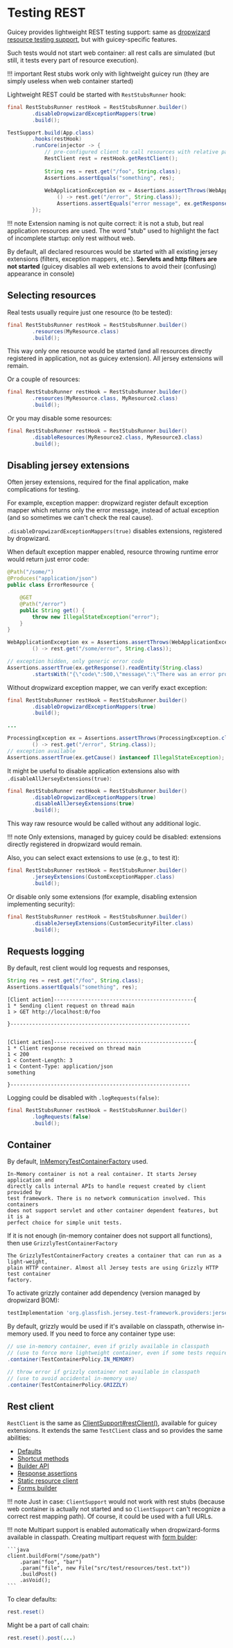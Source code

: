# Testing REST

Guicey provides lightweight REST testing support: same as [dropwizard resource testing support](https://www.dropwizard.io/en/stable/manual/testing.html#testing-resources),
but with guicey-specific features.

Such tests would not start web container: all rest calls are simulated (but still, it tests every part of resource execution).

!!! important
    Rest stubs work only with lightweight guicey run (they are simply useless when web container started)

Lightweight REST could be started with `RestStubsRunner` hook:

```java
final RestStubsRunner restHook = RestStubsRunner.builder()
        .disableDropwizardExceptionMappers(true)
        .build();

TestSupport.build(App.class)
        .hooks(restHook)
        .runCore(injector -> {
            // pre-configured client to call resources with relative paths
            RestClient rest = restHook.getRestClient();
            
            String res = rest.get("/foo", String.class);
            Assertions.assertEquals("something", res);
            
            WebApplicationException ex = Assertions.assertThrows(WebApplicationException.class,
                () -> rest.get("/error", String.class));
                Assertions.assertEquals("error message", ex.getResponse().readEntity(String.class));
        });
```

!!! note
    Extension naming is not quite correct: it is not a stub, but real application resources are used.
    The word "stub" used to highlight the fact of incomplete startup: only rest without web.

By default, all declared resources would be started with all existing jersey extensions
(filters, exception mappers, etc.). **Servlets and http filters are not started**
(guicey disables all web extensions to avoid their (confusing) appearance in console)

## Selecting resources

Real tests usually require just one resource (to be tested):

```java
final RestStubsRunner restHook = RestStubsRunner.builder()
        .resources(MyResource.class)
        .build();
```

This way only one resource would be started (and all resources directly registered in
application, not as guicey extension). All jersey extensions will remain.

Or a couple of resources:

```java
final RestStubsRunner restHook = RestStubsRunner.builder()
        .resources(MyResource.class, MyResource2.class)
        .build();
```

Or you may disable some resources:

```java
final RestStubsRunner restHook = RestStubsRunner.builder()
        .disableResources(MyResource2.class, MyResource3.class)
        .build();
```

## Disabling jersey extensions

Often jersey extensions, required for the final application, make complications for testing.

For example, exception mapper: dropwizard register default exception mapper which
returns only the error message, instead of actual exception (and so sometimes we can't check the real cause).

`.disableDropwizardExceptionMappers(true)` disables extensions, registered by dropwizard.

When default exception mapper enabled, resource throwing runtime error would return just error code:

```java
@Path("/some/")
@Produces("application/json")
public class ErrorResource {

    @GET
    @Path("/error")
    public String get() {
        throw new IllegalStateException("error");
    }
}    
```

```java
WebApplicationException ex = Assertions.assertThrows(WebApplicationException.class,
        () -> rest.get("/some/error", String.class));

// exception hidden, only generic error code
Assertions.assertTrue(ex.getResponse().readEntity(String.class)
        .startsWith("{\"code\":500,\"message\":\"There was an error processing your request. It has been logged"));

```

Without dropwizard exception mapper, we can verify exact exception:

```java
final RestStubsRunner restHook = RestStubsRunner.builder()
        .disableDropwizardExceptionMappers(true)
        .build();

...

ProcessingException ex = Assertions.assertThrows(ProcessingException.class,
        () -> rest.get("/error", String.class));
// exception available
Assertions.assertTrue(ex.getCause() instanceof IllegalStateException);

```

It might be useful to disable application extensions also with `.disableAllJerseyExtensions(true)`:

```java
final RestStubsRunner restHook = RestStubsRunner.builder()
        .disableDropwizardExceptionMappers(true)
        .disableAllJerseyExtensions(true)
        .build();
```

This way raw resource would be called without any additional logic.

!!! note
    Only extensions, managed by guicey could be disabled: extensions directly registered
    in dropwizard would remain.

Also, you can select exact extensions to use (e.g., to test it):

```java
final RestStubsRunner restHook = RestStubsRunner.builder()
        .jerseyExtensions(CustomExceptionMapper.class)
        .build();
```

Or disable only some extensions (for example, disabling extension implementing security):

```java
final RestStubsRunner restHook = RestStubsRunner.builder()
        .disableJerseyExtensions(CustomSecurityFilter.class)
        .build();
```

## Requests logging

By default, rest client would log requests and responses, 

```java
String res = rest.get("/foo", String.class);
Assertions.assertEquals("something", res);
```

```
[Client action]---------------------------------------------{
1 * Sending client request on thread main
1 > GET http://localhost:0/foo

}----------------------------------------------------------


[Client action]---------------------------------------------{
1 * Client response received on thread main
1 < 200
1 < Content-Length: 3
1 < Content-Type: application/json
something

}----------------------------------------------------------
```

Logging could be disabled with `.logRequests(false)`:

```java
final RestStubsRunner restHook = RestStubsRunner.builder()
        .logRequests(false)
        .build();
```

## Container

By default, [InMemoryTestContainerFactory](https://eclipse-ee4j.github.io/jersey.github.io/documentation/latest/test-framework.html#d0e18552)
used.

    In-Memory container is not a real container. It starts Jersey application and 
    directly calls internal APIs to handle request created by client provided by 
    test framework. There is no network communication involved. This containers 
    does not support servlet and other container dependent features, but it is a 
    perfect choice for simple unit tests.

If it is not enough (in-memory container does not support all functions), then
use `GrizzlyTestContainerFactory`

    The GrizzlyTestContainerFactory creates a container that can run as a light-weight, 
    plain HTTP container. Almost all Jersey tests are using Grizzly HTTP test container 
    factory.

To activate grizzly container add dependency (version managed by dropwizard BOM):

```groovy
testImplementation 'org.glassfish.jersey.test-framework.providers:jersey-test-framework-provider-grizzly2'
```

By default, grizzly would be used if it's available on classpath, otherwise in-memory used.
If you need to force any container type use:

```java
// use in-memory container, even if grizly available in classpath
// (use to force more lightweight container, even if some tests require grizzly)
.container(TestContainerPolicy.IN_MEMORY)
```

```java
// throw error if grizzly container not available in classpath
// (use to avoid accidental in-memory use)
.container(TestContainerPolicy.GRIZZLY)
```

## Rest client

`RestClient` is the same as [ClientSupport#restClient()](client.md), available for guicey extensions.
It extends the same `TestClient` class and so provides the same abilities:

* [Defaults](client.md#defaults)
* [Shortcut methods](client.md#simple-shortcuts)
* [Builder API](client.md#builder-api)
* [Response assertions](client.md#response-assertions)
* [Static resource client](client.md#resource-clients)
* [Forms builder](client.md#form-builder)

!!! note
    Just in case: `ClientSupport` would not work with rest stubs (because web container is actually 
    not started and so `ClientSupport` can't recognize a correct rest mapping path). Of course,
    it could be used with a full URLs.

!!! note
    Multipart support is enabled automatically when dropwizard-forms available in classpath.
    Creating multipart request with [form bulder](client.md#form-builder):

    ```java
    client.buildForm("/some/path")
        .param("foo", "bar")     
        .param("file", new File("src/test/resources/test.txt"))
        .buildPost()
        .asVoid();
    ``` 

To clear defaults:

```java
rest.reset() 
```

Might be a part of call chain:

```java
rest.reset().post(...) 
```